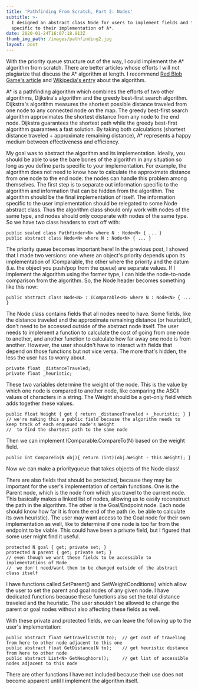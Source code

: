 ```yaml
---
title: 'Pathfinding From Scratch, Part 2: Nodes'
subtitle: >-
  I designed an abstract class Node for users to implement fields and functions
  specific to their implementation of A*.
date: 2020-01-24T16:07:18.913Z
thumb_img_path: /images/pathfinding2.jpg
layout: post
---
```

With the priority queue structure out of the way, I could implement the A\* algorithm from scratch. There are better articles whose efforts I will not plagiarize that discuss the A\* algorithm at length. I recommend [Red Blob Game's article](https://www.redblobgames.com/pathfinding/a-star/introduction.html) and [Wikipedia's entry](https://en.wikipedia.org/wiki/A*_search_algorithm) about the algorithm.

A\* is a pathfinding algorithm which combines the efforts of two other algorithms, Dijkstra's algorithm and the greedy best-first search algorithm. Dijkstra's algorithm measures the shortest possible distance traveled from one node to any connected node on the map. The greedy best-first search algorithm approximates the shortest distance from any node to the end node. Dijkstra guarantees the shortest path while the greedy best-first algorithm guarantees a fast solution. By taking both calculations (shortest distance traveled + approximate remaining distance), A* represents a happy medium between effectiveness and efficiency.

My goal was to abstract the algorithm and its implementation. Ideally, you should be able to use the bare bones of the algorithm in any situation so long as you define parts specific to your implementation. For example, the algorithm does not need to know how to calculate the approximate distance from one node to the end node: the nodes can handle this problem among themselves. The first step is to separate out information specific to the algorithm and information that can be hidden from the algorithm. The algorithm should be the final implementation of itself. The information specific to the user implementation should be relegated to some Node abstract class. Thus the algorithm class should only work with nodes of the same type, and nodes should only cooperate with nodes of the same type. So we have two class headers to start off with:

	public sealed class Pathfinder<N> where N : Node<N> { ... }
	public abstract class Node<N> where N : Node<N> { ... }

The priority queue becomes important here! In the previous post, I showed that I made two versions: one where an object's priority depends upon its implementation of IComparable, the other where the priority and the datum (i.e. the object you push/pop from the queue) are separate values. If I implement the algorithm using the former type, I can hide the node-to-node comparison from the algorithm. So, the Node header becomes something like this now:

	public abstract class Node<N> : IComparable<N> where N : Node<N> { ... }

The Node class contains fields that all nodes need to have. Some fields, like the distance traveled and the approximate remaining distance (or heuristic!), don't need to be accessed outside of the abstract node itself. The user needs to implement a function to calculate the cost of going from one node to another, and another function to calculate how far away one node is from another. However, the user shouldn't have to interact with fields that depend on those functions but not vice versa. The more that's hidden, the less the user has to worry about.

	private float _distanceTraveled;
	private float _heuristic;
	
These two variables determine the weight of the node. This is the value by which one node is compared to another node, like comparing the ASCII values of characters in a string. The Weight should be a get-only field which adds together these values.

	public float Weight { get { return _distanceTraveled + _heuristic; } }
	// we're making this a public field because the algorithm needs to keep track of each enqueued node's Weight
	//	to find the shortest path to the same node

Then we can implement IComparable<N>.CompareTo(N) based on the weight field.

	public int CompareTo(N obj){ return (int)(obj.Weight - this.Weight); }

Now we can make a priorityqueue that takes objects of the Node class!

There are also fields that should be protected, because they may be important for the user's implementation of certain functions. One is the Parent node, which is the node from which you travel to the current node. This basically makes a linked list of nodes, allowing us to easily reconstruct the path in the algorithm. The other is the Goal/Endpoint node. Each node should know how far it is from the end of the path (ie. be able to calculate its own heuristic). The user may want access to the Goal node for their own implementation as well, like to determine if one node is too far from the endpoint to be viable. This could have been a private field, but I figured that some user might find it useful.

	protected N goal { get; private set; }
	protected N parent { get; private set; }
	// even though we want these fields to be accessible to implementations of Node
	// 	we don't need/want them to be changed outside of the abstract class itself

I have functions called SetParent() and SetWeightConditions() which allow the user to set the parent and goal nodes of any given node. I have dedicated functions because these functions also set the total distance traveled and the heuristic. The user shouldn't be allowed to change the parent or goal nodes without also affecting these fields as well.

With these private and protected fields, we can leave the following up to the user's implementation:

	public abstract float GetTravelCost(N to);	// get cost of traveling from here to other node adjacent to this one
	public abstract float GetDistance(N to);	// get heuristic distance from here to other node
	public abstract List<N> GetNeighbors();		// get list of accessible nodes adjacent to this node

There are other functions I have not included because their use does not become apparent until I implement the algorithm itself.
